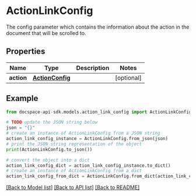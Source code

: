 # ActionLinkConfig
The config parameter which contains the information about the action in the document that will be scrolled to.

## Properties

Name | Type | Description | Notes
------------ | ------------- | ------------- | -------------
**action** | [**ActionConfig**](ActionConfig.md) |  | [optional] 

## Example

```python
from docspace-api-sdk.models.action_link_config import ActionLinkConfig

# TODO update the JSON string below
json = "{}"
# create an instance of ActionLinkConfig from a JSON string
action_link_config_instance = ActionLinkConfig.from_json(json)
# print the JSON string representation of the object
print(ActionLinkConfig.to_json())

# convert the object into a dict
action_link_config_dict = action_link_config_instance.to_dict()
# create an instance of ActionLinkConfig from a dict
action_link_config_from_dict = ActionLinkConfig.from_dict(action_link_config_dict)
```
[[Back to Model list]](../README.md#documentation-for-models) [[Back to API list]](../README.md#documentation-for-api-endpoints) [[Back to README]](../README.md)


